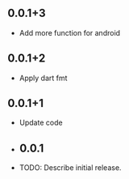 ## 0.0.1+3
* Add more function for android
## 0.0.1+2
* Apply dart fmt
## 0.0.1+1
* Update code
* ## 0.0.1
* TODO: Describe initial release.
